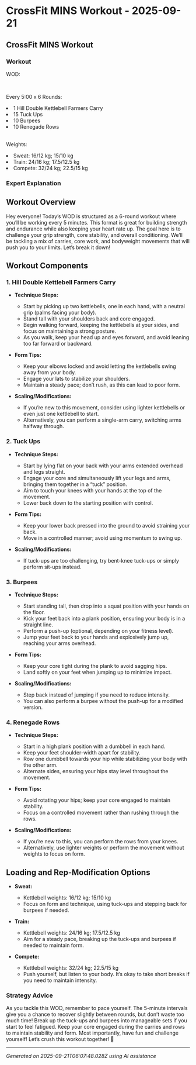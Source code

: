 # CrossFit MINS Workout - 2025-09-21

## CrossFit MINS Workout

### Workout
<p class="mb-2">WOD:</p><br><p class="mb-2">Every 5:00 x 6 Rounds:</p><li class="ml-4">1 Hill Double Kettlebell Farmers Carry</li><li class="ml-4">15 Tuck Ups</li><li class="ml-4">10 Burpees</li><li class="ml-4">10 Renegade Rows</li><br><p class="mb-2">Weights:</p><li class="ml-4">Sweat: 16/12 kg; 15/10 kg</li><li class="ml-4">Train: 24/16 kg; 17.5/12.5 kg</li><li class="ml-4">Compete: 32/24 kg; 22.5/15 kg</li>

### Expert Explanation
## Workout Overview

Hey everyone! Today’s WOD is structured as a 6-round workout where you’ll be working every 5 minutes. This format is great for building strength and endurance while also keeping your heart rate up. The goal here is to challenge your grip strength, core stability, and overall conditioning. We’ll be tackling a mix of carries, core work, and bodyweight movements that will push you to your limits. Let’s break it down!

## Workout Components

### 1. Hill Double Kettlebell Farmers Carry

- **Technique Steps:**
    - Start by picking up two kettlebells, one in each hand, with a neutral grip (palms facing your body).
    - Stand tall with your shoulders back and core engaged.
    - Begin walking forward, keeping the kettlebells at your sides, and focus on maintaining a strong posture.
    - As you walk, keep your head up and eyes forward, and avoid leaning too far forward or backward.

- **Form Tips:**
    - Keep your elbows locked and avoid letting the kettlebells swing away from your body.
    - Engage your lats to stabilize your shoulders.
    - Maintain a steady pace; don’t rush, as this can lead to poor form.

- **Scaling/Modifications:**
    - If you’re new to this movement, consider using lighter kettlebells or even just one kettlebell to start.
    - Alternatively, you can perform a single-arm carry, switching arms halfway through.

### 2. Tuck Ups

- **Technique Steps:**
    - Start by lying flat on your back with your arms extended overhead and legs straight.
    - Engage your core and simultaneously lift your legs and arms, bringing them together in a “tuck” position.
    - Aim to touch your knees with your hands at the top of the movement.
    - Lower back down to the starting position with control.

- **Form Tips:**
    - Keep your lower back pressed into the ground to avoid straining your back.
    - Move in a controlled manner; avoid using momentum to swing up.

- **Scaling/Modifications:**
    - If tuck-ups are too challenging, try bent-knee tuck-ups or simply perform sit-ups instead.

### 3. Burpees

- **Technique Steps:**
    - Start standing tall, then drop into a squat position with your hands on the floor.
    - Kick your feet back into a plank position, ensuring your body is in a straight line.
    - Perform a push-up (optional, depending on your fitness level).
    - Jump your feet back to your hands and explosively jump up, reaching your arms overhead.

- **Form Tips:**
    - Keep your core tight during the plank to avoid sagging hips.
    - Land softly on your feet when jumping up to minimize impact.

- **Scaling/Modifications:**
    - Step back instead of jumping if you need to reduce intensity.
    - You can also perform a burpee without the push-up for a modified version.

### 4. Renegade Rows

- **Technique Steps:**
    - Start in a high plank position with a dumbbell in each hand.
    - Keep your feet shoulder-width apart for stability.
    - Row one dumbbell towards your hip while stabilizing your body with the other arm.
    - Alternate sides, ensuring your hips stay level throughout the movement.

- **Form Tips:**
    - Avoid rotating your hips; keep your core engaged to maintain stability.
    - Focus on a controlled movement rather than rushing through the rows.

- **Scaling/Modifications:**
    - If you’re new to this, you can perform the rows from your knees.
    - Alternatively, use lighter weights or perform the movement without weights to focus on form.

## Loading and Rep-Modification Options

- **Sweat:** 
    - Kettlebell weights: 16/12 kg; 15/10 kg
    - Focus on form and technique, using tuck-ups and stepping back for burpees if needed.

- **Train:** 
    - Kettlebell weights: 24/16 kg; 17.5/12.5 kg
    - Aim for a steady pace, breaking up the tuck-ups and burpees if needed to maintain form.

- **Compete:** 
    - Kettlebell weights: 32/24 kg; 22.5/15 kg
    - Push yourself, but listen to your body. It’s okay to take short breaks if you need to maintain intensity.

### Strategy Advice

As you tackle this WOD, remember to pace yourself. The 5-minute intervals give you a chance to recover slightly between rounds, but don’t waste too much time! Break up the tuck-ups and burpees into manageable sets if you start to feel fatigued. Keep your core engaged during the carries and rows to maintain stability and form. Most importantly, have fun and challenge yourself! Let’s crush this workout together! 💪

---
*Generated on 2025-09-21T06:07:48.028Z using AI assistance*
